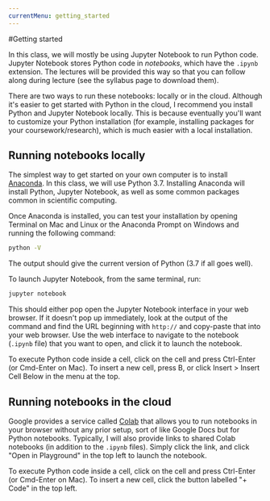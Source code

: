 ```yaml
---
currentMenu: getting_started
---
```

#Getting started

In this class, we will mostly be using Jupyter Notebook to run Python code. Jupyter Notebook stores Python code in *notebooks*, which have the `.ipynb` extension. The lectures will be provided this way so that you can follow along during lecture (see the syllabus page to download them).

There are two ways to run these notebooks: locally or in the cloud. Although it's easier to get started with Python in the cloud, I recommend you install Python and Jupyter Notebook locally. This is because eventually you'll want to customize your Python installation (for example, installing packages for your coursework/research), which is much easier with a local installation.

## Running notebooks locally
The simplest way to get started on your own computer is to install [Anaconda](https://www.anaconda.com/distribution/). In this class, we will use Python 3.7. Installing Anaconda will install Python, Jupyter Notebook, as well as some common packages common in scientific computing.

Once Anaconda is installed, you can test your installation by opening Terminal on Mac and Linux or the Anaconda Prompt on Windows and running the following command:
```bash
python -V
```
The output should give the current version of Python (3.7 if all goes well).

To launch Jupyter Notebook, from the same terminal, run:
```bash
jupyter notebook
```
This should either pop open the Jupyter Notebook interface in your web browser. If it doesn't pop up immediately, look at the output of the command and find the URL beginning with `http://` and copy-paste that into your web browser. Use the web interface to navigate to the notebook (`.ipynb` file) that you want to open, and click it to launch the notebook.

To execute Python code inside a cell, click on the cell and press Ctrl-Enter (or Cmd-Enter on Mac). To insert a new cell, press B, or click Insert > Insert Cell Below in the menu at the top.

## Running notebooks in the cloud
Google provides a service called [Colab](https://colab.research.google.com/notebooks/welcome.ipynb#recent=true) that allows you to run notebooks in your browser without any prior setup, sort of like Google Docs but for Python notebooks. Typically, I will also provide links to shared Colab notebooks (in addition to the `.ipynb` files). Simply click the link, and click "Open in Playground" in the top left to launch the notebook.

To execute Python code inside a cell, click on the cell and press Ctrl-Enter (or Cmd-Enter on Mac). To insert a new cell, click the button labelled "+ Code" in the top left.
